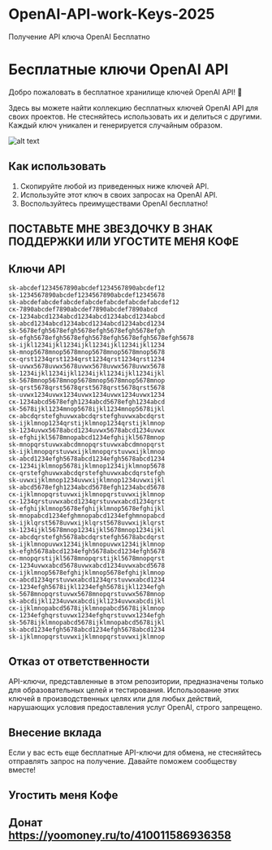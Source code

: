 # OpenAI-API-work-Keys-2025
Получение API ключа OpenAI Бесплатно

# Бесплатные ключи OpenAI API

Добро пожаловать в бесплатное хранилище ключей OpenAI API! 🎉

Здесь вы можете найти коллекцию бесплатных ключей OpenAI API для своих проектов. Не стесняйтесь использовать их и делиться с другими. Каждый ключ уникален и генерируется случайным образом.

![alt text](https://www.guidingtech.com/wp-content/uploads/How-to-Get-OpenAI-API-Key.jpg)

## Как использовать

1. Скопируйте любой из приведенных ниже ключей API.
2. Используйте этот ключ в своих запросах на OpenAI API.
3. Воспользуйтесь преимуществами OpenAI бесплатно!
## ПОСТАВЬТЕ МНЕ ЗВЕЗДОЧКУ В ЗНАК ПОДДЕРЖКИ ИЛИ УГОСТИТЕ МЕНЯ КОФЕ
## Ключи API


    sk-abcdef1234567890abcdef1234567890abcdef12
    sk-1234567890abcdef1234567890abcdef12345678
    sk-abcdefabcdefabcdefabcdefabcdefabcdefabcdef12
    ск-7890abcdef7890abcdef7890abcdef7890abcd
    ск-1234abcd1234abcd1234abcd1234abcd1234abcd
    sk-abcd1234abcd1234abcd1234abcd1234abcd1234
    sk-5678efgh5678efgh5678efgh5678efgh5678efgh
    sk-efgh5678efgh5678efgh5678efgh5678efgh5678efgh5678
    sk-ijkl1234ijkl1234ijkl1234ijkl1234ijkl1234
    sk-mnop5678mnop5678mnop5678mnop5678mnop5678
    ск-qrst1234qrst1234qrst1234qrst1234qrst1234
    sk-uvwx5678uvwx5678uvwx5678uvwx5678uvwx5678
    sk-1234ijkl1234ijkl1234ijkl1234ijkl1234ijkl
    sk-5678mnop5678mnop5678mnop5678mnop5678mnop
    sk-qrst5678qrst5678qrst5678qrst5678qrst5678
    sk-uvwx1234uvwx1234uvwx1234uvwx1234uvwx1234
    ск-1234abcd5678efgh1234abcd5678efgh1234abcd
    sk-5678ijkl1234mnop5678ijkl1234mnop5678ijkl
    ск-abcdqrstefghuvwxabcdqrstefghuvwxabcdqrst
    sk-ijklmnop1234qrstijklmnop1234qrstijklmnop
    sk-1234uvwx5678abcd1234uvwx5678abcd1234uvwx
    sk-efghijkl5678mnopabcd1234efghijkl5678mnop
    sk-mnopqrstuvwxabcdmnopqrstuvwxabcdmnopqrst
    sk-ijklmnopqrstuvwxijklmnopqrstuvwxijklmnop
    sk-abcd1234efgh5678abcd1234efgh5678abcd1234
    ск-1234ijklmnop5678ijklmnop1234ijklmnop5678
    ск-qrstefghuvwxabcdqrstefghuvwxabcdqrstefgh
    sk-uvwxijklmnop1234uvwxijklmnop1234uvwxijkl
    sk-abcd5678efgh1234abcd5678efgh1234abcd5678
    ск-ijklmnopqrstuvwxijklmnopqrstuvwxijklmnop
    ск-1234qrstuvwxabcd1234qrstuvwxabcd1234qrst
    sk-efghijklmnop5678efghijklmnop5678efghijkl
    sk-mnopabcd1234efghmnopabcd1234efghmnopabcd
    sk-ijklqrst5678uvwxijklqrst5678uvwxijklqrst
    sk-1234ijkl5678mnop1234ijkl5678mnop1234ijkl
    ск-abcdqrstefgh5678abcdqrstefgh5678abcdqrst
    sk-ijklmnopuvwx1234ijklmnopuvwx1234ijklmnop
    sk-efgh5678abcd1234efgh5678abcd1234efgh5678
    ск-mnopqrstijkl5678mnopqrstijkl5678mnopqrst
    ск-1234uvwxabcd5678uvwxabcd1234uvwxabcd5678
    ск-ijklmnop5678efghijklmnop5678efghijklmnop
    ск-abcd1234qrstuvwxabcd1234qrstuvwxabcd1234
    ск-1234efgh5678ijkl1234efgh5678ijkl1234efgh
    sk-5678mnopqrstuvwx5678mnopqrstuvwx5678mnop
    sk-abcdijkl1234uvwxabcdijkl1234uvwxabcdijkl
    ск-ijklmnopabcd5678ijklmnopabcd5678ijklmnop
    ск-1234efghqrstuvwx1234efghqrstuvwx1234efgh
    sk-5678ijklmnopabcd5678ijklmnopabcd5678ijkl
    sk-abcd1234efgh5678abcd1234efgh5678abcd1234
    sk-ijklmnopqrstuvwxijklmnopqrstuvwxijklmnop


## Отказ от ответственности

API-ключи, представленные в этом репозитории, предназначены только для образовательных целей и тестирования. Использование этих ключей в производственных целях или для любых действий, нарушающих условия предоставления услуг OpenAI, строго запрещено.

## Внесение вклада

Если у вас есть еще бесплатные API-ключи для обмена, не стесняйтесь отправлять запрос на получение. Давайте поможем сообществу вместе!

## Угостить меня Кофе

## Донат https://yoomoney.ru/to/410011586936358
